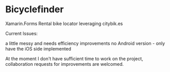 # Bicyclefinder

Xamarin.Forms
Rental bike locator leveraging citybik.es


Current Issues:

a little messy and needs efficiency improvements
no Android version - only have the iOS side implemented

At the moment I don't have sufficient time to work on the project, collaboration requests for improvements are welcomed.
